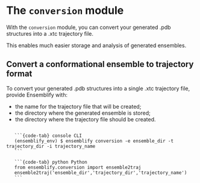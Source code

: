 # The `conversion` module
  
With the `conversion` module, you can convert your generated .pdb structures into a .xtc trajectory file.

This enables much easier storage and analysis of generated ensembles.

## Convert a conformational ensemble to trajectory format

To convert your generated .pdb structures into a single .xtc trajectory file, provide Ensemblify with:

- the name for the trajectory file that will be created;
- the directory where the generated ensemble is stored;
- the directory where the trajectory file should be created.

````{tabs}

   ```{code-tab} console CLI
   (ensemblify_env) $ ensemblify conversion -e ensemble_dir -t trajectory_dir -i trajectory_name
   ```

   ```{code-tab} python Python
   from ensemblify.conversion import ensemble2traj
   ensemble2traj('ensemble_dir','trajectory_dir','trajectory_name')
   ```
````
